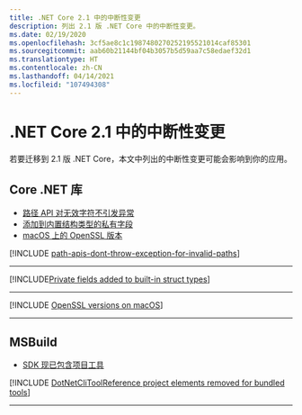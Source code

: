 ```yaml
---
title: .NET Core 2.1 中的中断性变更
description: 列出 2.1 版 .NET Core 中的中断性变更。
ms.date: 02/19/2020
ms.openlocfilehash: 3cf5ae8c1c1987480270252195521014caf85301
ms.sourcegitcommit: aab60b21144bf04b3057b5d59aa7c58edaef32d1
ms.translationtype: HT
ms.contentlocale: zh-CN
ms.lasthandoff: 04/14/2021
ms.locfileid: "107494308"
---
```

# <a name="breaking-changes-in-net-core-21"></a>.NET Core 2.1 中的中断性变更

若要迁移到 2.1 版 .NET Core，本文中列出的中断性变更可能会影响到你的应用。

## <a name="core-net-libraries"></a>Core .NET 库

- [路径 API 对无效字符不引发异常](#path-apis-dont-throw-an-exception-for-invalid-characters)
- [添加到内置结构类型的私有字段](#private-fields-added-to-built-in-struct-types)
- [macOS 上的 OpenSSL 版本](#openssl-versions-on-macos)

[!INCLUDE [path-apis-dont-throw-exception-for-invalid-paths](../../../includes/core-changes/corefx/2.1/path-apis-dont-throw-exception-for-invalid-paths.md)]

***

[!INCLUDE[Private fields added to built-in struct types](../../../includes/core-changes/corefx/2.1/instantiate-struct.md)]

***

[!INCLUDE [OpenSSL versions on macOS](../../../includes/core-changes/corefx/openssl-dependencies-macos.md)]

***

## <a name="msbuild"></a>MSBuild

- [SDK 现已包含项目工具](#project-tools-now-included-in-sdk)

[!INCLUDE [DotNetCliToolReference project elements removed for bundled tools](../../../includes/core-changes/msbuild/2.1/dotnetclitoolreference.md)]

***
